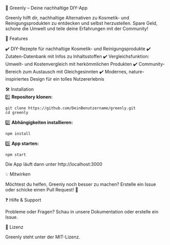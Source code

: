 🌱 Greenly – Deine nachhaltige DIY-App

Greenly hilft dir, nachhaltige Alternativen zu Kosmetik- und Reinigungsprodukten zu entdecken und selbst herzustellen. Spare Geld, schone die Umwelt und teile deine Erfahrungen mit der Community!

🚀 Features

✔️ DIY-Rezepte für nachhaltige Kosmetik- und Reinigungsprodukte
✔️ Zutaten-Datenbank mit Infos zu Inhaltsstoffen
✔️ Vergleichsfunktion: Umwelt- und Kostenvergleich mit herkömmlichen Produkten
✔️ Community-Bereich zum Austausch mit Gleichgesinnten
✔️ Modernes, nature-inspiriertes Design für ein tolles Nutzererlebnis

🛠 Installation  
1️⃣ **Repository klonen:**
```
git clone https://github.com/DeinBenutzername/greenly.git
cd greenly
```

2️⃣ **Abhängigkeiten installieren:**
```
npm install
```

3️⃣ **App starten:**
```
npm start
```

Die App läuft dann unter http://localhost:3000

💡 Mitwirken

Möchtest du helfen, Greenly noch besser zu machen? Erstelle ein Issue oder schicke einen Pull Request! 🎉

❓ Hilfe & Support

Probleme oder Fragen? Schau in unsere Dokumentation oder erstelle ein Issue.

📜 Lizenz

Greenly steht unter der MIT-Lizenz.


